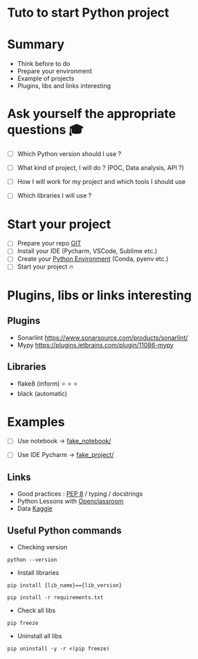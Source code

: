 # Tuto to start Python project

# Summary
* Think before to do
* Prepare your environment
* Example of projects
* Plugins, libs and links interesting 


# Ask yourself the appropriate questions :mortar_board:
- [ ] Which Python version should I use ?
- [ ] What kind of project, I will do ? (POC, Data analysis, API ?)
- [ ] How I will work for my project and which tools I should use
- [ ] Which libraries I will use ? 


# Start your project

- [ ] Prepare your repo [GIT](docs/Git.md)
- [ ] Install your IDE (Pycharm, VSCode, Sublime etc.)
- [ ] Create your [Python Environment](docs/Virtual_environment.md) (Conda, pyenv etc.)
- [ ] Start your project :fire:

# Plugins, libs or links interesting
## Plugins
* Sonarlint https://www.sonarsource.com/products/sonarlint/
* Mypy https://plugins.jetbrains.com/plugin/11086-mypy

## Libraries
* flake8 (inform) :star: :star: :star:
* black (automatic)


# Examples
- [ ] Use notebook -> [fake_notebook/](fake_notebook/README.md)
- [ ] Use IDE Pycharm -> [fake_project/](fake_project/README.md)


## Links
* Good practices : [PEP 8](https://peps.python.org/pep-0008/) / typing / docstrings
* Python Lessons with [Openclassroom](https://openclassrooms.com/fr/courses/7168871-apprenez-les-bases-du-langage-python)
* Data [Kaggle](https://www.kaggle.com/)


## Useful Python commands

* Checking version
```shell
python --version 
```

* Install libraries
```shell
pip install {lib_name}=={lib_version} 
```

```shell
pip install -r requirements.txt
```


* Check all libs
```shell
pip freeze
```

* Uninstall all libs
```shell
pip uninstall -y -r <(pip freeze)
```
